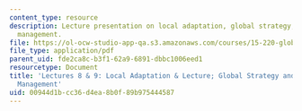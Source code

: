 ```yaml
---
content_type: resource
description: Lecture presentation on local adaptation, global strategy, and knowledge
  management.
file: https://ol-ocw-studio-app-qa.s3.amazonaws.com/courses/15-220-global-strategy-and-organization-spring-2012/00944d1bcc36d4ea8b0f89b975444587_MIT15_220S12_lec08-09.pdf
file_type: application/pdf
parent_uid: fde2ca8c-b3f1-62a9-6891-dbbc1006eed1
resourcetype: Document
title: 'Lectures 8 & 9: Local Adaptation & Lecture; Global Strategy and Knowledge
  Management'
uid: 00944d1b-cc36-d4ea-8b0f-89b975444587
---
```

